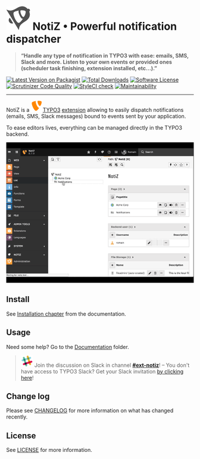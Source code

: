# ![NotiZ](ext_icon.svg) NotiZ • Powerful notification dispatcher

> **“Handle any type of notification in TYPO3 with ease: emails, SMS, Slack and 
more. Listen to your own events or provided ones (scheduler task finishing, 
extension installed, etc…).”**

[![Latest Version on Packagist][ico-version]][link-packagist]
[![Total Downloads][ico-downloads]][link-downloads]
[![Software License][ico-license]](LICENSE.md)
[![Scrutinizer Code Quality][ico-scrutinizer]][link-scrutinizer]
[![StyleCI check][ico-styleci]][link-styleci]
[![Maintainability][ico-codeclimate]][link-codeclimate]

---

NotiZ is a ![TYPO3](Documentation/Images/TYPO3.svg)[TYPO3](https://typo3.com)
[extension](https://extensions.typo3.org/extension/notiz/) allowing to easily
dispatch notifications (emails, SMS, Slack messages) bound to events sent by 
your application.

To ease editors lives, everything can be managed directly in the TYPO3 backend.

![Example][gif-example]

## Install

See [Installation chapter](Documentation/Markdown/Installation/README.md) from the documentation.

## Usage

Need some help? Go to the [Documentation](Documentation/Markdown/README.md) folder.

> ![Slack](Documentation/Images/Slack.svg) Join the discussion on Slack in 
channel [**#ext-notiz**](https://typo3.slack.com/messages/ext-notiz)! – You 
don't have access to TYPO3 Slack? Get your Slack invitation 
[by clicking here](https://forger.typo3.org/slack)!

## Change log

Please see [CHANGELOG](CHANGELOG.md) for more information on what has changed 
recently.

## License

See [LICENSE](LICENSE.MD) for more information.

[ico-version]: https://img.shields.io/packagist/v/cuyz/notiz.svg
[ico-downloads]: https://img.shields.io/packagist/dt/cuyz/notiz.svg
[ico-license]: https://img.shields.io/badge/license-GPL3-brightgreen.svg
[ico-scrutinizer]: https://scrutinizer-ci.com/g/CuyZ/NotiZ/badges/quality-score.png?b=master
[ico-styleci]: https://styleci.io/repos/113041297/shield?style=flat&branch=master
[ico-codeclimate]: https://api.codeclimate.com/v1/badges/bee13dc7e268cb6ac7b9/maintainability
[gif-example]: Documentation/Images/notiz-demo.gif

[link-packagist]: https://packagist.org/packages/cuyz/notiz
[link-downloads]: https://packagist.org/packages/cuyz/notiz
[link-scrutinizer]: https://scrutinizer-ci.com/g/CuyZ/NotiZ/?branch=master
[link-styleci]: https://styleci.io/repos/113041297
[link-codeclimate]: https://codeclimate.com/github/CuyZ/NotiZ/maintainability
